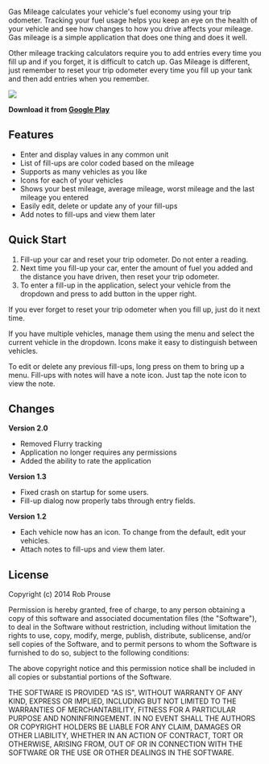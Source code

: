 Gas Mileage calculates your vehicle's fuel economy using your trip odometer. Tracking your fuel usage helps you keep an eye on the health of your vehicle and see how changes to how you drive affects your mileage. Gas mileage is a simple application that does one thing and does it well.

Other mileage tracking calculators require you to add entries every time you fill up and if you forget, it is difficult to catch up. Gas Mileage is different, just remember to reset your trip odometer every time you fill up your tank and then add entries when you remember.

![](https://raw.githubusercontent.com/rprouse/GasMileage/master/GasMileage/src/main/res/drawable-xxhdpi/ic_launcher.png)

**Download it from [Google Play](https://play.google.com/store/apps/details?id=net.alteridem.mileage)**

## Features ##

- Enter and display values in any common unit
- List of fill-ups are color coded based on the mileage
- Supports as many vehicles as you like
- Icons for each of your vehicles
- Shows your best mileage, average mileage, worst mileage and the last mileage you entered
- Easily edit, delete or update any of your fill-ups
- Add notes to fill-ups and view them later

## Quick Start ##

1. Fill-up your car and reset your trip odometer. Do not enter a reading.
2. Next time you fill-up your car, enter the amount of fuel you added and the distance you have driven, then reset your trip odometer.
3. To enter a fill-up in the application, select your vehicle from the dropdown and press to add button in the upper right.

If you ever forget to reset your trip odometer when you fill up, just do it next time.

If you have multiple vehicles, manage them using the menu and select the current vehicle in the dropdown. Icons make it easy to distinguish between vehicles.

To edit or delete any previous fill-ups, long press on them to bring up a menu. Fill-ups with notes will have a note icon. Just tap the note icon to view the note.

## Changes ##

**Version 2.0**

- Removed Flurry tracking
- Application no longer requires any permissions
- Added the ability to rate the application

**Version 1.3**

- Fixed crash on startup for some users.
- Fill-up dialog now properly tabs through entry fields.

**Version 1.2**

- Each vehicle now has an icon. To change from the default, edit your vehicles.
- Attach notes to fill-ups and view them later.

## License ##

Copyright (c) 2014 Rob Prouse

Permission is hereby granted, free of charge, to any person obtaining a copy of this software and associated documentation files (the "Software"), to deal in the Software without restriction, including without limitation the rights to use, copy, modify, merge, publish, distribute, sublicense, and/or sell copies of the Software, and to permit persons to whom the Software is furnished to do so, subject to the following conditions:

The above copyright notice and this permission notice shall be included in all copies or substantial portions of the Software.

THE SOFTWARE IS PROVIDED "AS IS", WITHOUT WARRANTY OF ANY KIND, EXPRESS OR IMPLIED, INCLUDING BUT NOT LIMITED TO THE WARRANTIES OF MERCHANTABILITY, FITNESS FOR A PARTICULAR PURPOSE AND
NONINFRINGEMENT. IN NO EVENT SHALL THE AUTHORS OR COPYRIGHT HOLDERS BE LIABLE FOR ANY CLAIM, DAMAGES OR OTHER LIABILITY, WHETHER IN AN ACTION OF CONTRACT, TORT OR OTHERWISE, ARISING FROM, OUT OF OR IN CONNECTION WITH THE SOFTWARE OR THE USE OR OTHER DEALINGS IN THE SOFTWARE.